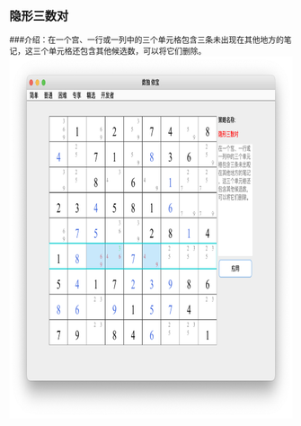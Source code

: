 ## 隐形三数对    
###介绍：在一个宫、一行或一列中的三个单元格包含三条未出现在其他地方的笔记，这三个单元格还包含其他候选数，可以将它们删除。     
<img src="picture/hidden_triples_CN.png" width="825" height="645" >